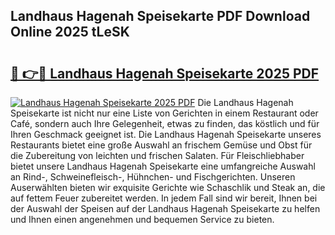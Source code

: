 ## Landhaus Hagenah Speisekarte PDF Download Online 2025 tLeSK

# <h2><a href="http://gcd9q1.nevu.top/?p=Landhaus+Hagenah+Speisekarte">🔗 👉🔴 Landhaus Hagenah Speisekarte 2025 PDF</a></h2>

[![Landhaus Hagenah Speisekarte 2025 PDF](https://i.imgur.com/dBaPXMq.png)](http://gcd9q1.nevu.top/?p=Landhaus+Hagenah+Speisekarte)
Die Landhaus Hagenah Speisekarte ist nicht nur eine Liste von Gerichten in einem Restaurant oder Café, sondern auch Ihre Gelegenheit, etwas zu finden, das köstlich und für Ihren Geschmack geeignet ist. Die Landhaus Hagenah Speisekarte unseres Restaurants bietet eine große Auswahl an frischem Gemüse und Obst für die Zubereitung von leichten und frischen Salaten. Für Fleischliebhaber bietet unsere Landhaus Hagenah Speisekarte eine umfangreiche Auswahl an Rind-, Schweinefleisch-, Hühnchen- und Fischgerichten. Unseren Auserwählten bieten wir exquisite Gerichte wie Schaschlik und Steak an, die auf fettem Feuer zubereitet werden. In jedem Fall sind wir bereit, Ihnen bei der Auswahl der Speisen auf der Landhaus Hagenah Speisekarte zu helfen und Ihnen einen angenehmen und bequemen Service zu bieten.
